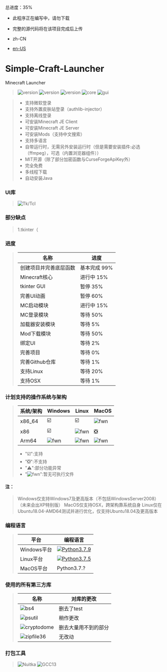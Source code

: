 总进度：35%

- 此程序正在编写中，请勿下载
- 完整的源代码将在该项目完成后上传

- zh-CN
- [en-US](https://github.com/mc-124/Simple-Craft-Launcher/blob/main/README-en.md)
# Simple-Craft-Launcher
Minecraft Launcher 

> ![version](https://img.shields.io/badge/release-None-green)
> ![version](https://img.shields.io/badge/snapshot-None-yellow)
> ![version](https://img.shields.io/badge/dev-0.0.1-red)
> ![core](https://img.shields.io/badge/Core-0.0.1-green)
> ![gui](https://img.shields.io/badge/GUI-0.0.1-green)

> * 支持微软登录
> * 支持外置皮肤站登录（authlib-injector）
> * 支持离线登录
> * 可安装Minecraft JE Client
> * 可安装Minecraft JE Server
> * 可安装Mods（支持中文搜索）
> * 支持多语言
> * 自带运行时，无需另外安装运行时（但是需要安装插件:必选（ffmpeg），可选（内置浏览器组件））
> * MIT开源（除了部分加密函数与CurseForgeApiKey外）
> * 完全免费
> * 多线程下载
> * 自动安装Java

### UI库
> ![Tk/Tcl](https://img.shields.io/badge/Tk%20Tcl-8.6-red)

### 部分缺点
> 1.tkinter（

### 进度
> |名称|进度|
> |-|-|
> |创建项目并完善底层函数|基本完成 99%|
> |Minecraft核心|进行中 15%|
> |tkinter GUI|暂停 35%|
> |完善UI动画|暂停 60%|
> |MC启动模块|进行中 15%|
> |MC登录模块|等待 50%|
> |加载器安装模块|等待 5%|
> |Mod下载模块|等待 50%|
> |绑定UI|等待 2%|
> |完善项目|等待 0%|
> |完善Github仓库|等待 1%|
> |支持Linux|等待 20%|
> |支持OSX|等待 1%|

### 计划支持的操作系统与架构
> |系统/架构|Windows|Linux|MacOS|
> |-|-|-|-|
> |x86_64|☑️|☑️|![fwn](https://d.kstore.space/download/4904/SCL/website/fwn.png)|
> |x86|☑️|![fwn](https://d.kstore.space/download/4904/SCL/website/fwn.png)|❎|
> |Arm64|![fwn](https://d.kstore.space/download/4904/SCL/website/fwn.png)|![fwn](https://d.kstore.space/download/4904/SCL/website/fwn.png)|![fwn](https://d.kstore.space/download/4904/SCL/website/fwn.png)|
> - "☑️":支持
> - "❎":不支持
> - "⚠️":部分功能异常
> - \"![fwn](https://d.kstore.space/download/4904/SCL/website/fwn.png)\":暂无可执行文件
#### 注：
> Windows仅支持Windows7及更高版本（不包括WindowsServer2008）（未来会出XP特别版）
> MacOS仅支持OSX，跨架构靠系统自身
> Linux仅在Ubuntu18.04-AMD64测试并进行优化，仅支持Ubuntu18.04及更高版本

### 编程语言
> |平台|编程语言|
> |-|-|
> |Windows平台|<a href="https://www.python.org/downloads/release/python-379/"><img src="https://img.shields.io/badge/Python_3.7.9_win32_x86-3d7aab?style=for-the-badge&logo=python&> logoColor=ffffff" alt="Python3.7.9"></a>|
> |Linux平台|<a href="https://www.python.org/downloads/release/python-375/"><img src="https://img.shields.io/badge/Python_3.7.5_linux_x64-3d7aab?style=for-the-badge&logo=python&logoColor=ffffff" alt="Python3.7.5"></a>|
> |MacOS平台|<a>Python3.7.?</a>|

### 使用的所有第三方库
> |名称|对库的更改|
> |-|-|
> |![bs4](https://img.shields.io/badge/BeautifulSoup4-4.12.2-green)|删去了test|
> |![psutil](https://img.shields.io/badge/Psutil-5.9.5-green)|稍作更改|
> |![cryptodome](https://img.shields.io/badge/PyCryptoDome-3.19.0-green)|删去大量用不到的部分|
> |![zipfile36](https://img.shields.io/badge/Zipfile36-0.1.3-green)|无改动|

### 打包工具
> ![Nuitka](https://img.shields.io/badge/Nuitka-2.0-green)
> ![GCC13](http://img.shields.io/badge/GCC_x86-13.2.0-green)